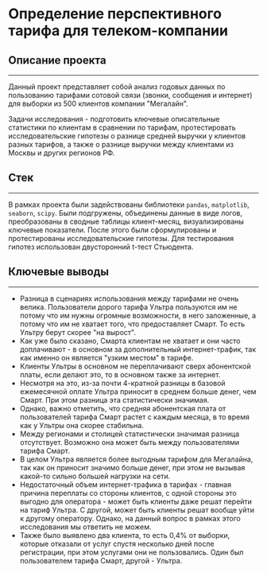 # Определение перспективного тарифа для телеком-компании

## Описание проекта
__________________________________________________________________
Данный проект представляет собой анализ годовых данных по пользованию тарифами сотовой связи (звонки, сообщения и интернет) для выборки из 500 клиентов компании "Мегалайн".  

Задачи исследования - подготовить ключевые описательные статистики по клиентам в сравнении по тарифам, протестировать исследовательские гипотезы о разнице средней выручки у клиентов разных тарифов, а также о разнице выручки между клиентами из Москвы и других регионов РФ.  

## Стек
__________________________________________________________________

В рамках проекта были задействованы библиотеки `pandas`, `matplotlib`, `seaborn`, `scipy`. Были подгружены, объединены данные в виде логов, преобразованы в сводные таблицы клиент-месяц, визуализированы ключевые показатели. После этого были сформулированы и протестированы исследовательские гипотезы. Для тестирования гипотез использован двусторонний t-тест Стьюдента.

## Ключевые выводы
-------
- Разница в сценариях использования между тарифами не очень велика. Пользователи дорого тарифа Ультра пользуются им не потому что им нужны огромные возможности, в него заложенные, а потому что им не хватает того, что предоставляет Смарт. То есть Ультру берут скорее "на вырост".
- Как уже было сказано, Смарта клиентам не хватает и они часто доплачивают - в основном за дополнительный интернет-трафик, так как именно он является "узким местом" в тарифе. 
- Клиенты Ультры в основном не переплачивают сверх абонентской платы, если делают это, то в основном также за интернет. 
- Несмотря на это, из-за почти 4-кратной разницы в базовой ежемесячной оплате Ультра приносит в среднем больше денег, чем Смарт. При этом разница эта статистически значимая. 
- Однако, важно отметить, что средняя абонентская плата от пользователей тарифа Смарт растет с каждым месяца, в то время как у Ультры она скорее стабильна. 
- Между регионами и столицей статистически значимая разница отсутствует. Возможно она может быть между пользователями тарифа Смарт.
- В целом Ультра является более выгодным тарифом для Мегалайна, так как он приносит значимо больше денег, при этом не вызывая какой-то сильно большей нагрузки на сети. 
- Недостаточный объем интернет-трафика в тарифах - главная причина переплаты со стороны клиентов, с одной стороны это выгодно для оператора - может быть клиенты даже решат перейти на тариф Ультра. С другой, может быть клиенты решат вообще уйти к другому оператору. Однако, на данный вопрос в рамках этого исследования мы ответить не можем.
- Также было выявлено два клиента, то есть 0,4% от выборки, которые отказали от услуг спустя несколько дней после регистрации, при этом услугами они не пользовались. Один был пользователем тарифа Смарт, другой - Ультра. 
